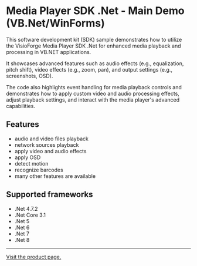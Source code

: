 ﻿# Media Player SDK .Net - Main Demo (VB.Net/WinForms)

This software development kit (SDK) sample demonstrates how to utilize the VisioForge Media Player SDK .Net for enhanced media playback and processing in VB.NET applications.

It showcases advanced features such as audio effects (e.g., equalization, pitch shift), video effects (e.g., zoom, pan), and output settings (e.g., screenshots, OSD).

The code also highlights event handling for media playback controls and demonstrates how to apply custom video and audio processing effects, adjust playback settings, and interact with the media player's advanced capabilities.

## Features

* audio and video files playback
* network sources playback
* apply video and audio effects
* apply OSD
* detect motion
* recognize barcodes
* many other features are available

## Supported frameworks

* .Net 4.7.2
* .Net Core 3.1
* .Net 5
* .Net 6
* .Net 7
* .Net 8

---

[Visit the product page.](https://www.visioforge.com/media-player-sdk-net)
